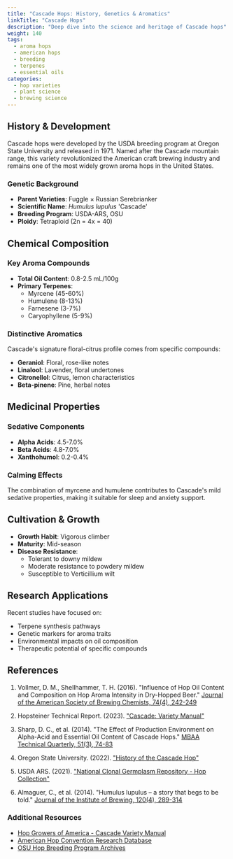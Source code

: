 ```yaml
---
title: "Cascade Hops: History, Genetics & Aromatics"
linkTitle: "Cascade Hops"
description: "Deep dive into the science and heritage of Cascade hops"
weight: 140
tags: 
  - aroma hops
  - american hops
  - breeding
  - terpenes
  - essential oils
categories:
  - hop varieties
  - plant science
  - brewing science
---
```


## History & Development

Cascade hops were developed by the USDA breeding program at Oregon State University and released in 1971. Named after the Cascade mountain range, this variety revolutionized the American craft brewing industry and remains one of the most widely grown aroma hops in the United States.

### Genetic Background
- **Parent Varieties**: Fuggle × Russian Serebrianker
- **Scientific Name**: _Humulus lupulus_ 'Cascade'
- **Breeding Program**: USDA-ARS, OSU
- **Ploidy**: Tetraploid (2n = 4x = 40)

## Chemical Composition

### Key Aroma Compounds
- **Total Oil Content**: 0.8-2.5 mL/100g
- **Primary Terpenes**:
  - Myrcene (45-60%)
  - Humulene (8-13%)
  - Farnesene (3-7%)
  - Caryophyllene (5-9%)

### Distinctive Aromatics
Cascade's signature floral-citrus profile comes from specific compounds:
- **Geraniol**: Floral, rose-like notes
- **Linalool**: Lavender, floral undertones
- **Citronellol**: Citrus, lemon characteristics
- **Beta-pinene**: Pine, herbal notes

## Medicinal Properties

### Sedative Components
- **Alpha Acids**: 4.5-7.0%
- **Beta Acids**: 4.8-7.0%
- **Xanthohumol**: 0.2-0.4%

### Calming Effects
The combination of myrcene and humulene contributes to Cascade's mild sedative properties, making it suitable for sleep and anxiety support.

## Cultivation & Growth

- **Growth Habit**: Vigorous climber
- **Maturity**: Mid-season
- **Disease Resistance**: 
  - Tolerant to downy mildew
  - Moderate resistance to powdery mildew
  - Susceptible to Verticillium wilt

## Research Applications

Recent studies have focused on:
- Terpene synthesis pathways
- Genetic markers for aroma traits
- Environmental impacts on oil composition
- Therapeutic potential of specific compounds

## References

1. Vollmer, D. M., Shellhammer, T. H. (2016). "Influence of Hop Oil Content and Composition on Hop Aroma Intensity in Dry-Hopped Beer." [Journal of the American Society of Brewing Chemists, 74(4), 242-249](https://doi.org/10.1094/ASBCJ-2016-4123-01)

2. Hopsteiner Technical Report. (2023). ["Cascade: Variety Manual"](https://www.hopsteiner.com/variety-data-sheets/cascade/)

3. Sharp, D. C., et al. (2014). "The Effect of Production Environment on Alpha-Acid and Essential Oil Content of Cascade Hops." [MBAA Technical Quarterly, 51(3), 74-83](https://doi.org/10.1094/TQ-51-3-0816-01)

4. Oregon State University. (2022). ["History of the Cascade Hop"](https://agsci.oregonstate.edu/sites/agscid7/files/hop/documents/cascade.pdf)

5. USDA ARS. (2021). ["National Clonal Germplasm Repository - Hop Collection"](https://www.ars.usda.gov/pacific-west-area/corvallis-or/national-clonal-germplasm-repository/docs/ncgr-hops/)

6. Almaguer, C., et al. (2014). "Humulus lupulus – a story that begs to be told." [Journal of the Institute of Brewing, 120(4), 289-314](https://doi.org/10.1002/jib.160)

### Additional Resources

- [Hop Growers of America - Cascade Variety Manual](https://www.usahops.org/varieties/cascade/)
- [American Hop Convention Research Database](https://www.usahops.org/research/)
- [OSU Hop Breeding Program Archives](https://specialcollections.uoregon.edu/repositories/2/resources/2603)